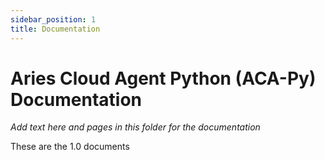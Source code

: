 ```yaml
---
sidebar_position: 1
title: Documentation
---
```


# Aries Cloud Agent Python (ACA-Py) Documentation

_Add text here and pages in this folder for the documentation_


These are the 1.0 documents